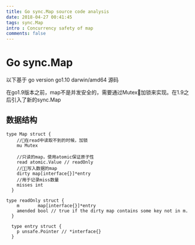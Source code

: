 ```yaml
---
title: Go sync.Map source code analysis
date: 2018-04-27 00:41:45
tags: sync.Map
intro : Concurrency safety of map
comments: false
---
```


# Go sync.Map
以下基于 go version go1.10 darwin/amd64 源码

在go1.9版本之前，map不是并发安全的，需要通过Mutex加锁来实现。在1.9之后引入了新的sync.Map

## 数据结构 
```golang
type Map struct {
    //在read中读取不到的时候，加锁
  	mu Mutex
  
    //只读的map，使用atomic保证原子性
  	read atomic.Value // readOnly
    //写入数据的map
  	dirty map[interface{}]*entry
    //用于记录miss数量
  	misses int
  }
```

```golang
type readOnly struct {
  	m       map[interface{}]*entry
  	amended bool // true if the dirty map contains some key not in m.
  }
```

```golang
  type entry struct {
  	p unsafe.Pointer // *interface{}
  }
  
```
